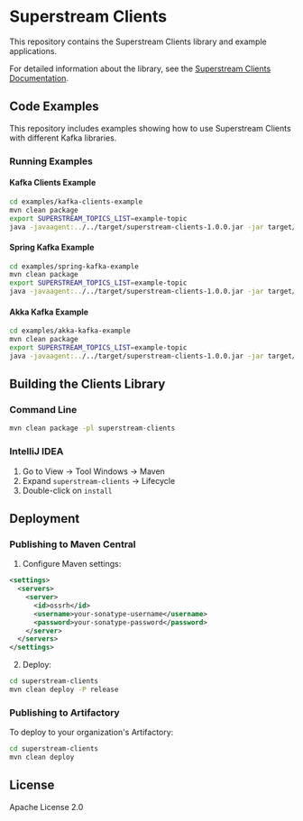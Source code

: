 # Superstream Clients

This repository contains the Superstream Clients library and example applications.

For detailed information about the library, see the [Superstream Clients Documentation](https://github.com/superstreamlabs/superstream-clients-parent/blob/master/superstream-clients/README.md).

## Code Examples

This repository includes examples showing how to use Superstream Clients with different Kafka libraries.

### Running Examples

#### Kafka Clients Example

```bash
cd examples/kafka-clients-example
mvn clean package
export SUPERSTREAM_TOPICS_LIST=example-topic
java -javaagent:../../target/superstream-clients-1.0.0.jar -jar target/kafka-clients-example-1.0.0-jar-with-dependencies.jar
```

#### Spring Kafka Example

```bash
cd examples/spring-kafka-example
mvn clean package
export SUPERSTREAM_TOPICS_LIST=example-topic
java -javaagent:../../target/superstream-clients-1.0.0.jar -jar target/spring-kafka-example-1.0.0.jar
```

#### Akka Kafka Example

```bash
cd examples/akka-kafka-example
mvn clean package
export SUPERSTREAM_TOPICS_LIST=example-topic
java -javaagent:../../target/superstream-clients-1.0.0.jar -jar target/akka-kafka-example-1.0.0-jar-with-dependencies.jar
```

## Building the Clients Library

### Command Line

```bash
mvn clean package -pl superstream-clients
```

### IntelliJ IDEA

1. Go to View → Tool Windows → Maven
2. Expand `superstream-clients` → Lifecycle
3. Double-click on `install`

## Deployment

### Publishing to Maven Central

1. Configure Maven settings:

```xml
<settings>
  <servers>
    <server>
      <id>ossrh</id>
      <username>your-sonatype-username</username>
      <password>your-sonatype-password</password>
    </server>
  </servers>
</settings>
```

2. Deploy:

```bash
cd superstream-clients
mvn clean deploy -P release
```

### Publishing to Artifactory

To deploy to your organization's Artifactory:

```bash
cd superstream-clients
mvn clean deploy
```

## License

Apache License 2.0